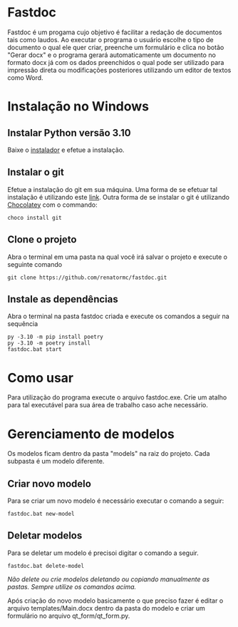 # Fastdoc

Fastdoc é um progama cujo objetivo é facilitar a redação de documentos tais como laudos. Ao executar o programa o usuário escolhe o tipo de documento o qual ele quer criar, preenche um formulário e clica no botão "Gerar docx" e o programa gerará automaticamente um documento no formato docx já com os dados preenchidos o qual pode ser utilizado para impressão direta ou modificações posteriores utilizando um editor de textos como Word. 

# Instalação no Windows

## Instalar Python versão 3.10

Baixe o [instalador](https://www.python.org/ftp/python/3.10.4/python-3.10.4-amd64.exe) e efetue a instalação.

## Instalar o git

Efetue a instalação do git em sua máquina. Uma forma de se efetuar tal instalação é utilizando este [link](https://git-scm.com/downloads).
Outra forma de se instalar o git é utilizando [Chocolatey](https://chocolatey.org/install) com  o commando:

```
choco install git
```

## Clone o projeto
Abra o terminal em uma pasta na qual você irá salvar o projeto e execute o seguinte comando
```
git clone https://github.com/renatormc/fastdoc.git
```

## Instale as dependências
Abra o terminal na pasta fastdoc criada e execute os comandos a seguir na sequência

```
py -3.10 -m pip install poetry
py -3.10 -m poetry install
fastdoc.bat start
```

# Como usar

Para utilização do programa execute o arquivo fastdoc.exe. Crie um atalho para tal executável para sua área de trabalho caso ache necessário.

# Gerenciamento de modelos

Os modelos ficam dentro da pasta "models" na raiz do projeto. Cada subpasta é um modelo diferente.

## Criar novo modelo
Para se criar um novo modelo é necessário executar o comando a seguir:

```
fastdoc.bat new-model
```

## Deletar modelos
Para se deletar um modelo é precisoi digitar o comando a seguir.
```
fastdoc.bat delete-model
```
*Não delete ou crie modelos deletando ou copiando manualmente as pastas. Sempre utilize os comandos acima.*

Após criação do novo modelo basicamente o que preciso fazer é editar o arquivo templates/Main.docx dentro da pasta do modelo e criar um formulário no arquivo qt_form/qt_form.py.

